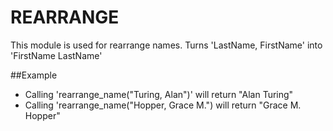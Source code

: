 REARRANGE
=========

This module is used for rearrange names.
Turns 'LastName, FirstName' into 'FirstName LastName'

##Example

 * Calling 'rearrange_name("Turing, Alan")' will return "Alan Turing"
 * Calling 'rearrange_name("Hopper, Grace M.") will return "Grace M. Hopper"

